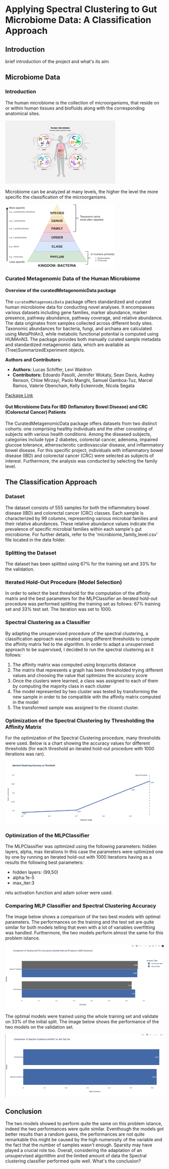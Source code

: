 # Applying Spectral Clustering to Gut Microbiome Data: A Classification Approach


## Introduction
brief introduction of the project and what's its aim

## Microbiome Data 
### Introduction
The human microbiome is the collection of microorganisms, that reside on or within human tissues and biofluids along with the corresponding anatomical sites.

<img src="img/Microbiome.png" alt="Microbiome Image" width="350" height="200">

Microbiome can be analyzed at many levels,
the higher the level the more specific the
classification of the microorganisms.

<img src="img/taxonomy.png" alt="Microbiome Levels" width="350" height="200">

### Curated Metagenomic Data of the Human Microbiome
#### Overview of the curatedMetagenomicData package

The `curatedMetagenomicData` package offers standardized and curated human microbiome data for conducting novel analyses. It encompasses various datasets including gene families, marker abundance, marker presence, pathway abundance, pathway coverage, and relative abundance. The data originates from samples collected across different body sites. Taxonomic abundances for bacteria, fungi, and archaea are calculated using MetaPhlAn3, while metabolic functional potential is computed using HUMAnN3. The package provides both manually curated sample metadata and standardized metagenomic data, which are available as (Tree)SummarizedExperiment objects.

**Authors and Contributors:**
- **Authors:** Lucas Schiffer, Levi Waldron
- **Contributors:** Edoardo Pasolli, Jennifer Wokaty, Sean Davis, Audrey Renson, Chloe Mirzayi, Paolo Manghi, Samuel Gamboa-Tuz, Marcel Ramos, Valerie Obenchain, Kelly Eckenrode, Nicola Segata

[Package Link](https://bioconductor.org/packages/release/data/experiment/html/curatedMetagenomicData.html)

#### Gut Microbiome Data For IBD (Inflamatory Bowel Disease) and CRC (Colorectal Cancer) Patients
The CuratedMetagenomicData package offers datasets from two distinct cohorts: one comprising healthy individuals and the other consisting of subjects with various health conditions. Among the diseased subjects, categories include type 2 diabetes, colorectal cancer, adenoma, impaired glucose tolerance, atherosclerotic cardiovascular disease, and inflammatory bowel disease. For this specific project, individuals with inflammatory bowel disease (IBD) and colorectal cancer (CRC) were selected as subjects of interest. Furthermore, the analysis was conducted by selecting the family level. 


## The Classification Approach

### Dataset
The dataset consists of 555 samples for both the inflammatory bowel disease (IBD) and colorectal cancer (CRC) classes. Each sample is characterized by 99 columns, representing various microbial families and their relative abundances. These relative abundance values indicate the prevalence of specific microbial families within each sample's gut microbiome. For further details, refer to the 'microbiome_family_level.csv' file located in the data folder.
### Splitting the Dataset
The dataset has been splitted using 67% for the training set and 33% for the validation.
### Iterated Hold-Out Procedure (Model Selection)
In order to select the best threshold for the computation of the affinity matrix and the best parameters for the MLPClassifier an iterated hold-out procedure was performed splitting the training set as follows: 67% training set and 33% test set. The iteration was set to 1000. 
### Spectral Clustering as a Classifier
By adapting the unsupervised procedure of the spectral clustering, a classification approach was created using different thresholds to compute the affinity matrix fed to the algorithm. 
In order to adapt a unsupervised approach to be supervised, I decided to run the spectral clustering as it follows:
1. The affinity matrix was computed using braycurtis distance
2. The matrix that represents a graph has been thresholded trying different values and choosing the value that optimizes the accuracy score 
3. Once the clusters were learned, a class was assigned to each of them by computing the majority class in each cluster
4. The model represented by two cluster was tested by transforming the new sample in order to be compatible with the affinity matrix computed in the model 
5. The transformed sample was assigned to the closest cluster.
### Optimization of the Spectral Clustering by Thresholding the Affinity Matrix
For the optimization of the Spectral Clustering procedure, many thresholds were used. Below is a chart showing the accuracy values for different thresholds (for each threshold an iterated hold-out procedure with 1000 iterations was ran).

<img src="img/optimal_threshold_spectral_clustering.png" alt="Microbiome Levels" width="600" height="200">

### Optimization of the MLPClassifier
The MLPClassifier was optimized using the following parameters:
hidden layers, alpha, max iterations
In this case the parameters were optimized one by one by running an iterated hold-out with 1000 iterations having as a results the following best parameters:

- hidden layers: (99,50)
- alpha:1e-5
- max_iter:3

relu activation function and adam solver were used.

### Comparing MLP Classifier and Spectral Clustering Accuracy
The image below shows a comparison of the two best models with optimal parameters. The performances on the training and the test set are quite similar for both models telling that even with a lot of variables overfitting was handled. Furthermore, the two models perform almost the same for this problem istance. 

<img src="img/iterated_holdout_comparison.png" alt="" width="600" height="200">

The optimal models were trained using the whole training set and validate on 33% of the initial split. The image below shows the performance of the two models on the validation set. 

<img src="img/final_comparison.png" alt="" width="600" height="200">

## Conclusion
The two models showed to perform quite the same on this problem istance, indeed the two performances were quite similar. Eventhough the models got better results than a random guess, the performances are not quite remarkable this might be caused by the high numerosity of the variable and the fact that the number of samples wasn't enough. Sparsity may have played a crucial role too. Overall, considering the adaptation of an unsupervised algortithm and the limited amount of data the Spectral clustering classifier performed quite well. 
What's the conclusion?